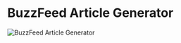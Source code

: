 # BuzzFeed Article Generator

![BuzzFeed Article Generator](https://user-images.githubusercontent.com/17960677/98482284-6398ec00-2226-11eb-9287-45faa254deb0.png)

